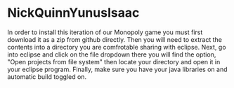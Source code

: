 # NickQuinnYunusIsaac

In order to install this iteration of our Monopoly game you must first download it as a zip from github directly. Then you will need to 
extract the contents into a directory you are comfrotable sharing with eclipse. Next, go into eclipse and click on the file dropdown
there you will find the option, "Open projects from file system" then locate your directory and open it in your eclipse program. Finally,
make sure you have your java libraries on and automatic build toggled on. 
